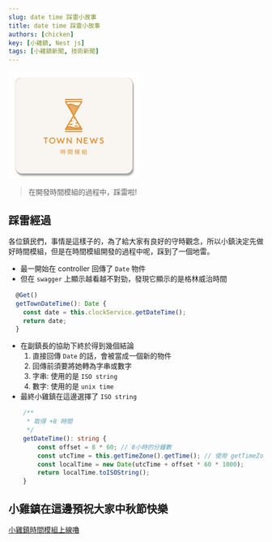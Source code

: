```yaml
---
slug: date time 踩雷小故事
title: date time 踩雷小故事
authors: [chicken]
key: [小雞鎮, Nest js]
tags: [小雞鎮新聞, 技術新聞]
---
```


![封面](./clock.png)

> 在開發時間模組的過程中，踩雷啦!

<!-- truncate -->

## 踩雷經過

各位鎮民們，事情是這樣子的，為了給大家有良好的守時觀念，所以小鎮決定先做好時間模組，但是在時間模組開發的過程中呢，踩到了一個地雷。

- 最一開始在 controller 回傳了 `Date` 物件
- 但在 `swagger` 上顯示越看越不對勁，發現它顯示的是格林威治時間

```ts
  @Get()
  getTownDateTime(): Date {
    const date = this.clockService.getDateTime();
    return date;
  }
```

- 在副鎮長的協助下終於得到幾個結論
  1. 直接回傳 `Date` 的話，會被當成一個新的物件
  2. 回傳前須要將她轉為字串或數字
  3. 字串: 使用的是 `ISO string`
  4. 數字: 使用的是 `unix time`
- 最終小雞鎮在這邊選擇了 `ISO string`

```ts
    /**
     * 取得 +8 時間
     */
    getDateTime(): string {
        const offset = 8 * 60; // 8小時的分鐘數
        const utcTime = this.getTimeZone().getTime(); // 使用 getTimeZone() 取得標準時間
        const localTime = new Date(utcTime + offset * 60 * 1000);
        return localTime.toISOString();
    }
```

## 小雞鎮在這邊預祝大家中秋節快樂

[小雞鎮時間模組上線嚕](https://github.com/Chicken-Town-Nest-Workshop/clock-nest)
